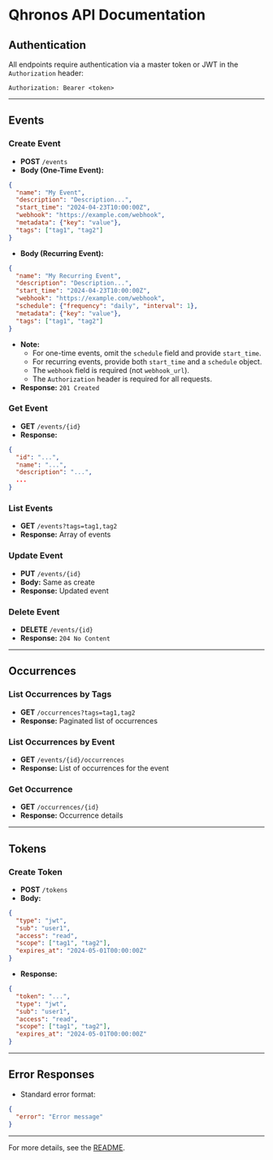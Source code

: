 # Qhronos API Documentation

## Authentication

All endpoints require authentication via a master token or JWT in the `Authorization` header:

```
Authorization: Bearer <token>
```

---

## Events

### Create Event
- **POST** `/events`
- **Body (One-Time Event):**
```json
{
  "name": "My Event",
  "description": "Description...",
  "start_time": "2024-04-23T10:00:00Z",
  "webhook": "https://example.com/webhook",
  "metadata": {"key": "value"},
  "tags": ["tag1", "tag2"]
}
```
- **Body (Recurring Event):**
```json
{
  "name": "My Recurring Event",
  "description": "Description...",
  "start_time": "2024-04-23T10:00:00Z",
  "webhook": "https://example.com/webhook",
  "schedule": {"frequency": "daily", "interval": 1},
  "metadata": {"key": "value"},
  "tags": ["tag1", "tag2"]
}
```
- **Note:**
  - For one-time events, omit the `schedule` field and provide `start_time`.
  - For recurring events, provide both `start_time` and a `schedule` object.
  - The `webhook` field is required (not `webhook_url`).
  - The `Authorization` header is required for all requests.
- **Response:** `201 Created`

### Get Event
- **GET** `/events/{id}`
- **Response:**
```json
{
  "id": "...",
  "name": "...",
  "description": "...",
  ...
}
```

### List Events
- **GET** `/events?tags=tag1,tag2`
- **Response:** Array of events

### Update Event
- **PUT** `/events/{id}`
- **Body:** Same as create
- **Response:** Updated event

### Delete Event
- **DELETE** `/events/{id}`
- **Response:** `204 No Content`

---

## Occurrences

### List Occurrences by Tags
- **GET** `/occurrences?tags=tag1,tag2`
- **Response:** Paginated list of occurrences

### List Occurrences by Event
- **GET** `/events/{id}/occurrences`
- **Response:** List of occurrences for the event

### Get Occurrence
- **GET** `/occurrences/{id}`
- **Response:** Occurrence details

---

## Tokens

### Create Token
- **POST** `/tokens`
- **Body:**
```json
{
  "type": "jwt",
  "sub": "user1",
  "access": "read",
  "scope": ["tag1", "tag2"],
  "expires_at": "2024-05-01T00:00:00Z"
}
```
- **Response:**
```json
{
  "token": "...",
  "type": "jwt",
  "sub": "user1",
  "access": "read",
  "scope": ["tag1", "tag2"],
  "expires_at": "2024-05-01T00:00:00Z"
}
```

---

## Error Responses

- Standard error format:
```json
{
  "error": "Error message"
}
```

---

For more details, see the [README](../README.md). 